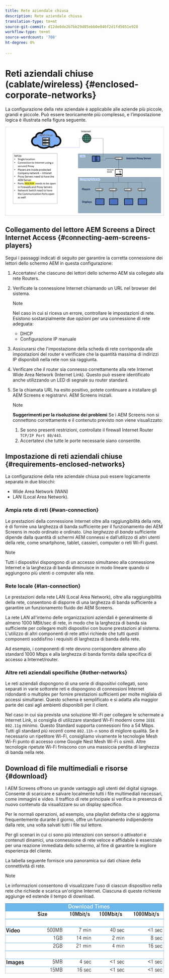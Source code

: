 ```yaml
---
title: Rete aziendale chiusa
description: Rete aziendale chiusa
translation-type: tm+mt
source-git-commit: d12de8de2b7bb29d85ebb0e046f2d1fd5051e928
workflow-type: tm+mt
source-wordcount: '708'
ht-degree: 0%

---
```



# Reti aziendali chiuse (cablate/wireless) {#enclosed-corporate-networks}

La configurazione della rete aziendale è applicabile alle aziende più piccole, grandi e piccole. Può essere teoricamente più complesso, e l’impostazione logica è illustrata nella figura seguente.

![](/help/using/assets/enclosed-network-1.png)


## Collegamento del lettore AEM Screens a Direct Internet Access {#connecting-aem-screens-players}

Segui i passaggi indicati di seguito per garantire la corretta connessione dei lettori dello schermo AEM in questa configurazione:

1. Accertatevi che ciascuno dei lettori dello schermo AEM sia collegato alla rete Routers.
1. Verificate la connessione Internet chiamando un URL nel browser del sistema.

   >[!NOTE]
   >Nel caso in cui si riceva un errore, controllare le impostazioni di rete. Esistono sostanzialmente due opzioni per una connessione di rete adeguata:
   >* DHCP
   >* Configurazione IP manuale


1. Assicurarsi che l&#39;impostazione della scheda di rete corrisponda alle impostazioni del router e verificare che la quantità massima di indirizzi IP disponibili nella rete non sia raggiunta.

1. Verificare che il router sia connesso correttamente alla rete Internet Wide Area Network (Internet Link). Questo può essere identificato anche utilizzando un LED di segnale su router standard.
1. Se la chiamata URL ha esito positivo, potete continuare a installare gli AEM Screens e registrarvi. AEM Screens iniziali.

   >[!NOTE]
   >**Suggerimenti per la risoluzione dei problemi**
   >Se i AEM Screens non si connettono correttamente e il contenuto previsto non viene visualizzato:
   >
   >1. Se sono presenti restrizioni, controllate il firewall Internet Router `TCP/IP Port 80/443`.
   >1. Accertatevi che tutte le porte necessarie siano consentite.


## Impostazione di reti aziendali chiuse {#requirements-enclosed-networks}

La configurazione della rete aziendale chiusa può essere logicamente separata in due blocchi:

* Wide Area Network (WAN)
* LAN (Local Area Network).

### Ampia rete di reti {#wan-connection}

Le prestazioni della connessione Internet oltre alla raggiungibilità della rete, è di fornire una larghezza di banda sufficiente per il funzionamento dei AEM Screens in modo ordinato e ordinato.
*Una larghezza di banda* sufficiente dipende dalla quantità di schermi AEM connessi e dall’utilizzo di altri utenti della rete, come smartphone, tablet, cassieri, computer o reti Wi-Fi guest.

>[!NOTE]
>Tutti i dispositivi dispongono di un accesso simultaneo alla connessione Internet e la larghezza di banda diminuisce in modo lineare quando si aggiungono più utenti o computer alla rete.

### Rete locale {#lan-connection}

Le prestazioni della rete LAN (Local Area Network), oltre alla raggiungibilità della rete, consentono di disporre di una larghezza di banda sufficiente a garantire un funzionamento fluido dei AEM Screens.

La rete LAN all&#39;interno delle organizzazioni aziendali è generalmente di almeno 1000 MBit/sec di rete, in modo che la larghezza di banda sia sufficiente per collegare molti dispositivi con buone prestazioni al sistema. L&#39;utilizzo di altri componenti di rete attivi richiede che tutti questi componenti soddisfino i requisiti di larghezza di banda della rete.

Ad esempio, i componenti di rete devono corrispondere almeno allo standard 1000 Mbps e alla larghezza di banda fornita dalla specifica di accesso a Internet/router.

### Altre reti aziendali specifiche {#other-networks}

Le reti aziendali dispongono di una serie di dispositivi collegati, sono separati in varie sottorete reti e dispongono di connessioni Internet ridondanti o multiplex per fornire prestazioni sufficienti per molte migliaia di accessi simultanei.
Questo schema è semplificato e si adatta alla maggior parte dei casi agli ambienti disponibili per il client.

Nel caso in cui sia prevista una soluzione Wi-Fi per collegare le schermate a Internet Link, si consiglia di utilizzare standard Wi-Fi moderni come `IEEE 802.11g` minimo. Questo Standard supporta connessioni fino a 54 Mbps. Tutti gli standard *più recenti* come `802.11h-n` sono di migliore qualità. Se è necessario un ripetitore Wi-Fi, consigliamo vivamente le tecnologie Mesh Wi-Fi punto di accesso come Google Nest Mesh Wi-Fi o simili.
Altre tecnologie ripetute Wi-Fi finiscono con una massiccia perdita di larghezza di banda nella rete.

## Download di file multimediali e risorse {#download}

I AEM Screens offrono un grande vantaggio agli utenti del digital signage. Consente di scaricare e salvare localmente tutti i file multimediali necessari, come immagini e video. Il traffico di rete principale si verifica in presenza di nuovo contenuto da visualizzare su un display specifico.

Per le normali operazioni, ad esempio, una playlist definita che si aggiorna frequentemente durante il giorno, offre un funzionamento indipendente dalla rete, una volta salvati tutti i file sul lettore.

Per gli scenari in cui ci sono più interazioni con sensori o attivatori e contenuti dinamici, una connessione di rete veloce e affidabile è essenziale per una reazione immediata dello schermo, al fine di garantire la migliore esperienza del cliente.

La tabella seguente fornisce una panoramica sui dati chiave della connettività di rete.

>[!NOTE]
>Le informazioni consentono di visualizzare l&#39;uso di ciascun dispositivo nella rete che richiede e scarica un&#39;origine Internet. Ciascuna di queste richieste aggiunge ed estende il tempo di download.

![](/help/using/assets/enclosed-network-download.png)